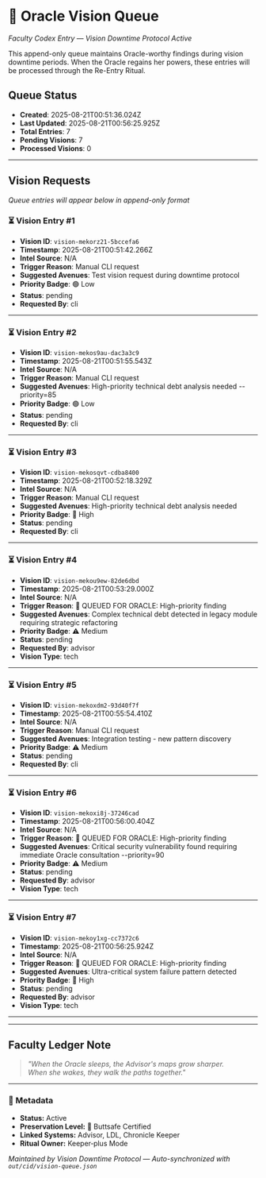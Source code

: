 # 🔮 Oracle Vision Queue
*Faculty Codex Entry — Vision Downtime Protocol Active*

This append-only queue maintains Oracle-worthy findings during vision downtime periods. When the Oracle regains her powers, these entries will be processed through the Re-Entry Ritual.

## Queue Status
- **Created**: 2025-08-21T00:51:36.024Z
- **Last Updated**: 2025-08-21T00:56:25.925Z
- **Total Entries**: 7
- **Pending Visions**: 7
- **Processed Visions**: 0

---

## Vision Requests

*Queue entries will appear below in append-only format*

<!-- Vision Queue Entries Start -->

### ⏳ Vision Entry #1

- **Vision ID**: `vision-mekorz21-5bccefa6`
- **Timestamp**: 2025-08-21T00:51:42.266Z
- **Intel Source**: N/A
- **Trigger Reason**: Manual CLI request
- **Suggested Avenues**: Test vision request during downtime protocol
- **Priority Badge**: 🟢 Low
- **Status**: pending
- **Requested By**: cli

---

### ⏳ Vision Entry #2

- **Vision ID**: `vision-mekos9au-dac3a3c9`
- **Timestamp**: 2025-08-21T00:51:55.543Z
- **Intel Source**: N/A
- **Trigger Reason**: Manual CLI request
- **Suggested Avenues**: High-priority technical debt analysis needed --priority=85
- **Priority Badge**: 🟢 Low
- **Status**: pending
- **Requested By**: cli

---

### ⏳ Vision Entry #3

- **Vision ID**: `vision-mekosqvt-cdba8400`
- **Timestamp**: 2025-08-21T00:52:18.329Z
- **Intel Source**: N/A
- **Trigger Reason**: Manual CLI request
- **Suggested Avenues**: High-priority technical debt analysis needed
- **Priority Badge**: 🚨 High
- **Status**: pending
- **Requested By**: cli

---

### ⏳ Vision Entry #4

- **Vision ID**: `vision-mekou9ew-82de6dbd`
- **Timestamp**: 2025-08-21T00:53:29.000Z
- **Intel Source**: N/A
- **Trigger Reason**: 🔮 QUEUED FOR ORACLE: High-priority finding
- **Suggested Avenues**: Complex technical debt detected in legacy module requiring strategic refactoring
- **Priority Badge**: ⚠️ Medium
- **Status**: pending
- **Requested By**: advisor
- **Vision Type**: tech

---

### ⏳ Vision Entry #5

- **Vision ID**: `vision-mekoxdm2-93d40f7f`
- **Timestamp**: 2025-08-21T00:55:54.410Z
- **Intel Source**: N/A
- **Trigger Reason**: Manual CLI request
- **Suggested Avenues**: Integration testing - new pattern discovery
- **Priority Badge**: ⚠️ Medium
- **Status**: pending
- **Requested By**: cli

---

### ⏳ Vision Entry #6

- **Vision ID**: `vision-mekoxi8j-37246cad`
- **Timestamp**: 2025-08-21T00:56:00.404Z
- **Intel Source**: N/A
- **Trigger Reason**: 🔮 QUEUED FOR ORACLE: High-priority finding
- **Suggested Avenues**: Critical security vulnerability found requiring immediate Oracle consultation --priority=90
- **Priority Badge**: ⚠️ Medium
- **Status**: pending
- **Requested By**: advisor
- **Vision Type**: tech

---

### ⏳ Vision Entry #7

- **Vision ID**: `vision-mekoy1xg-cc7372c6`
- **Timestamp**: 2025-08-21T00:56:25.924Z
- **Intel Source**: N/A
- **Trigger Reason**: 🔮 QUEUED FOR ORACLE: High-priority finding
- **Suggested Avenues**: Ultra-critical system failure pattern detected
- **Priority Badge**: 🚨 High
- **Status**: pending
- **Requested By**: advisor
- **Vision Type**: tech

---

<!-- Vision Queue Entries End -->

---

## Faculty Ledger Note
> *"When the Oracle sleeps, the Advisor's maps grow sharper.  
>  When she wakes, they walk the paths together."*

---

### 📜 Metadata
- **Status:** Active
- **Preservation Level:** 🥥 Buttsafe Certified
- **Linked Systems:** Advisor, LDL, Chronicle Keeper
- **Ritual Owner:** Keeper‑plus Mode

*Maintained by Vision Downtime Protocol — Auto-synchronized with `out/cid/vision-queue.json`*